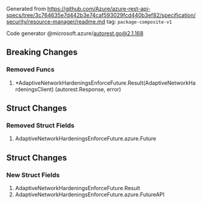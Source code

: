 Generated from https://github.com/Azure/azure-rest-api-specs/tree/3c764635e7d442b3e74caf593029fcd440b3ef82/specification/security/resource-manager/readme.md tag: `package-composite-v1`

Code generator @microsoft.azure/autorest.go@2.1.168

## Breaking Changes

### Removed Funcs

1. *AdaptiveNetworkHardeningsEnforceFuture.Result(AdaptiveNetworkHardeningsClient) (autorest.Response, error)

## Struct Changes

### Removed Struct Fields

1. AdaptiveNetworkHardeningsEnforceFuture.azure.Future

## Struct Changes

### New Struct Fields

1. AdaptiveNetworkHardeningsEnforceFuture.Result
1. AdaptiveNetworkHardeningsEnforceFuture.azure.FutureAPI
